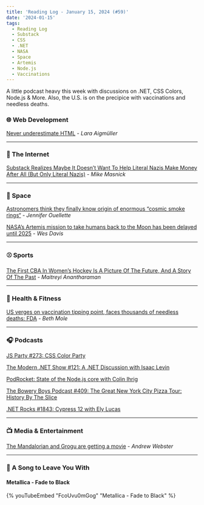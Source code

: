 ```yaml
---
title: 'Reading Log - January 15, 2024 (#59)'
date: '2024-01-15'
tags:
  - Reading Log
  - Substack
  - CSS
  - .NET
  - NASA
  - Space
  - Artemis
  - Node.js
  - Vaccinations
---
```


A little podcast heavy this week with discussions on .NET, CSS Colors, Node.js & More. Also, the U.S. is on the precipice with vaccinations and needless deaths.
<!-- excerpt -->

### 🌐 Web Development

[Never underestimate HTML](https://www.htmhell.dev/adventcalendar/2023/24/) - *Lara Aigmüller*

---

### 📡 The Internet

[Substack Realizes Maybe It Doesn’t Want To Help Literal Nazis Make Money After All (But Only Literal Nazis)](https://www.techdirt.com/2024/01/10/substack-realizes-maybe-it-doesnt-want-to-help-literal-nazis-make-money-after-all/) - *Mike Masnick*

---

### 🚀 Space

[Astronomers think they finally know origin of enormous “cosmic smoke rings“](https://arstechnica.com/science/2024/01/astronomers-think-they-finally-know-origin-of-enormous-cosmic-smoke-rings/) - *Jennifer Ouellette*

[NASA’s Artemis mission to take humans back to the Moon has been delayed until 2025](https://www.theverge.com/2024/1/9/24031869/nasa-artemis-ii-crewed-moon-mission-delayed-2025) - *Wes Davis*

---

### ⚾️ Sports

[The First CBA In Women’s Hockey Is A Picture Of The Future, And A Story Of The Past](https://defector.com/womens-hockey-pwhl-pwhpa-labor-cba) - *Maitreyi Anantharaman*

---

### 🏃 Health & Fitness

[US verges on vaccination tipping point, faces thousands of needless deaths: FDA](https://arstechnica.com/science/2024/01/anti-vaccine-nonsense-will-likely-kill-thousands-this-season-fda-officials-say/) - *Beth Mole*

---

### 🎧 Podcasts

[JS Party #273: CSS Color Party](https://changelog.com/news/css-color-party-zDj4)

[The Modern .NET Show #121: A .NET Discussion with Isaac Levin](https://dotnetcore.show/episode-121-dotnet-discussion-with-isaac-levin/)

[PodRocket: State of the Node.js core with Colin Ihrig](https://podrocket.logrocket.com/nodejs-core)

[The Bowery Boys Podcast #409: The Great New York City Pizza Tour: History By The Slice](https://www.boweryboyshistory.com/2023/04/the-great-new-york-city-pizza-tour-history-by-the-slice.html)

[.NET Rocks #1843: Cypress 12 with Ely Lucas](https://www.dotnetrocks.com/details/1843)

---

### 📺 Media & Entertainment

[The Mandalorian and Grogu are getting a movie](https://www.theverge.com/2024/1/9/24031612/the-mandalorian-movie-star-wars) - *Andrew Webster*


---

### 🎵 A Song to Leave You With

#### Metallica - Fade to Black

{% youTubeEmbed "FcoUvu0mGog" "Metallica - Fade to Black" %}

